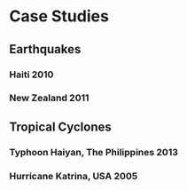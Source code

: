 # Case Studies

## Earthquakes

### Haiti 2010


### New Zealand 2011


## Tropical Cyclones

### Typhoon Haiyan, The Philippines 2013


### Hurricane Katrina, USA 2005

